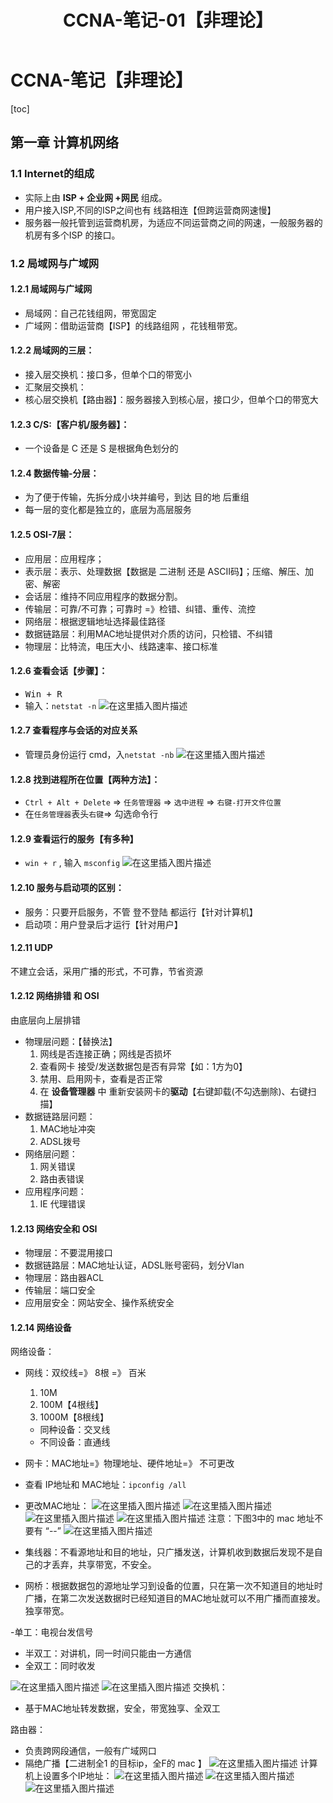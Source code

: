 ﻿---
title: CCNA-笔记-01【非理论】
tag: CCNA
categories:
  - 网络工程
  - CCNA 
---
# CCNA-笔记【非理论】

[toc]

## 第一章 计算机网络
### 1.1 Internet的组成
- 实际上由 **ISP + 企业网 +网民**  组成。
- 用户接入ISP,不同的ISP之间也有 线路相连【但跨运营商网速慢】
- 服务器一般托管到运营商机房，为适应不同运营商之间的网速，一般服务器的机房有多个ISP 的接口。

### 1.2 局域网与广域网
#### 1.2.1 局域网与广域网
- 局域网：自己花钱组网，带宽固定
- 广域网：借助运营商【ISP】的线路组网 ，花钱租带宽。


#### 1.2.2 局域网的三层：
- 接入层交换机：接口多，但单个口的带宽小
- 汇聚层交换机：
- 核心层交换机【路由器】：服务器接入到核心层，接口少，但单个口的带宽大


#### 1.2.3 C/S:【客户机/服务器】：
- 一个设备是 C 还是 S 是根据角色划分的


#### 1.2.4 数据传输-分层：
- 为了便于传输，先拆分成小块并编号，到达 目的地 后重组
- 每一层的变化都是独立的，底层为高层服务

#### 1.2.5 OSI-7层：
- 应用层：应用程序；
- 表示层：表示、处理数据【数据是 二进制 还是 ASCII码】；压缩、解压、加密、解密
- 会话层：维持不同应用程序的数据分割。
- 传输层：可靠/不可靠；可靠时 =》检错、纠错、重传、流控
- 网络层：根据逻辑地址选择最佳路径
- 数据链路层：利用MAC地址提供对介质的访问，只检错、不纠错
- 物理层：比特流，电压大小、线路速率、接口标准

#### 1.2.6 查看会话【步骤】：
- <kbd>Win + R</kbd>
- 输入：`netstat -n`
![在这里插入图片描述](https://img-blog.csdnimg.cn/20201209094109324.png?x-oss-process=image/watermark,type_ZmFuZ3poZW5naGVpdGk,shadow_10,text_aHR0cHM6Ly9ibG9nLmNzZG4ubmV0L20wXzQ2NTc4NTky,size_16,color_FFFFFF,t_70)

#### 1.2.7 查看程序与会话的对应关系
-  管理员身份运行 cmd，入`netstat -nb`
![在这里插入图片描述](https://img-blog.csdnimg.cn/20201209094214378.png?x-oss-process=image/watermark,type_ZmFuZ3poZW5naGVpdGk,shadow_10,text_aHR0cHM6Ly9ibG9nLmNzZG4ubmV0L20wXzQ2NTc4NTky,size_16,color_FFFFFF,t_70)
#### 1.2.8 找到进程所在位置【两种方法】：
- `Ctrl + Alt + Delete` => `任务管理器`  => `选中进程` => `右键-打开文件位置`
- 在`任务管理器`表头`右键`=> 勾选命令行  

#### 1.2.9 查看运行的服务【有多种】
- `win + r` , 输入 `msconfig`
![在这里插入图片描述](https://img-blog.csdnimg.cn/20201209095626352.png?x-oss-process=image/watermark,type_ZmFuZ3poZW5naGVpdGk,shadow_10,text_aHR0cHM6Ly9ibG9nLmNzZG4ubmV0L20wXzQ2NTc4NTky,size_16,color_FFFFFF,t_70)

#### 1.2.10 服务与启动项的区别：
- 服务：只要开启服务，不管 登不登陆 都运行【针对计算机】
- 启动项：用户登录后才运行【针对用户】

#### 1.2.11 UDP
不建立会话，采用广播的形式，不可靠，节省资源

#### 1.2.12 网络排错 和 OSI
由底层向上层排错
- 物理层问题：【替换法】
	 1. 网线是否连接正确；网线是否损坏
	 2. 查看网卡 接受/发送数据包是否有异常【如：1方为0】
	 3. 禁用、启用网卡，查看是否正常
	 4. 在 **设备管理器** 中  重新安装网卡的**驱动**【右键卸载(不勾选删除)、右键扫描】
- 数据链路层问题：
	 1.  MAC地址冲突
	 2.  ADSL拨号
- 网络层问题：
	1. 网关错误
	2. 路由表错误
- 应用程序问题：
	1. IE 代理错误
#### 1.2.13  网络安全和 OSI
- 物理层：不要混用接口
- 数据链路层：MAC地址认证，ADSL账号密码，划分Vlan
- 物理层：路由器ACL
- 传输层：端口安全
- 应用层安全：网站安全、操作系统安全

#### 1.2.14 网络设备
网络设备：
- 网线：双绞线=》 8根 =》 百米
	1. 10M
	2. 100M【4根线】
	3. 1000M【8根线】
	- 同种设备：交叉线
	- 不同设备：直通线
-	网卡：MAC地址=》物理地址、硬件地址=》 不可更改

- 查看 IP地址和 MAC地址：`ipconfig /all`

- 更改MAC地址：
![在这里插入图片描述](https://img-blog.csdnimg.cn/20201209103436535.png?x-oss-process=image/watermark,type_ZmFuZ3poZW5naGVpdGk,shadow_10,text_aHR0cHM6Ly9ibG9nLmNzZG4ubmV0L20wXzQ2NTc4NTky,size_16,color_FFFFFF,t_70)
![在这里插入图片描述](https://img-blog.csdnimg.cn/20201209103508130.png?x-oss-process=image/watermark,type_ZmFuZ3poZW5naGVpdGk,shadow_10,text_aHR0cHM6Ly9ibG9nLmNzZG4ubmV0L20wXzQ2NTc4NTky,size_16,color_FFFFFF,t_70)
![在这里插入图片描述](https://img-blog.csdnimg.cn/20201209103832511.png?x-oss-process=image/watermark,type_ZmFuZ3poZW5naGVpdGk,shadow_10,text_aHR0cHM6Ly9ibG9nLmNzZG4ubmV0L20wXzQ2NTc4NTky,size_16,color_FFFFFF,t_70)
![在这里插入图片描述](https://img-blog.csdnimg.cn/20201209103858212.png?x-oss-process=image/watermark,type_ZmFuZ3poZW5naGVpdGk,shadow_10,text_aHR0cHM6Ly9ibG9nLmNzZG4ubmV0L20wXzQ2NTc4NTky,size_16,color_FFFFFF,t_70)
注意：下图3中的 mac 地址不要有 “--”
![在这里插入图片描述](https://img-blog.csdnimg.cn/20201209104044757.png?x-oss-process=image/watermark,type_ZmFuZ3poZW5naGVpdGk,shadow_10,text_aHR0cHM6Ly9ibG9nLmNzZG4ubmV0L20wXzQ2NTc4NTky,size_16,color_FFFFFF,t_70)

- 集线器：不看源地址和目的地址，只广播发送，计算机收到数据后发现不是自己的才丢弃，共享带宽，不安全。
- 网桥：根据数据包的源地址学习到设备的位置，只在第一次不知道目的地址时广播，在第二次发送数据时已经知道目的MAC地址就可以不用广播而直接发。独享带宽。


-单工：电视台发信号
- 半双工：对讲机，同一时间只能由一方通信
- 全双工：同时收发

![在这里插入图片描述](https://img-blog.csdnimg.cn/20201209105451457.png?x-oss-process=image/watermark,type_ZmFuZ3poZW5naGVpdGk,shadow_10,text_aHR0cHM6Ly9ibG9nLmNzZG4ubmV0L20wXzQ2NTc4NTky,size_16,color_FFFFFF,t_70)
![在这里插入图片描述](https://img-blog.csdnimg.cn/20201209105536874.png?x-oss-process=image/watermark,type_ZmFuZ3poZW5naGVpdGk,shadow_10,text_aHR0cHM6Ly9ibG9nLmNzZG4ubmV0L20wXzQ2NTc4NTky,size_16,color_FFFFFF,t_70)
交换机：
- 基于MAC地址转发数据，安全，带宽独享、全双工

路由器：
- 负责跨网段通信，一般有广域网口
- 隔绝广播【二进制全1 的目标ip，全F的 mac 】
![在这里插入图片描述](https://img-blog.csdnimg.cn/20201209110340850.png)
计算机上设置多个IP地址：
![在这里插入图片描述](https://img-blog.csdnimg.cn/20201209110836160.png?x-oss-process=image/watermark,type_ZmFuZ3poZW5naGVpdGk,shadow_10,text_aHR0cHM6Ly9ibG9nLmNzZG4ubmV0L20wXzQ2NTc4NTky,size_16,color_FFFFFF,t_70)
![在这里插入图片描述](https://img-blog.csdnimg.cn/20201209110915186.png?x-oss-process=image/watermark,type_ZmFuZ3poZW5naGVpdGk,shadow_10,text_aHR0cHM6Ly9ibG9nLmNzZG4ubmV0L20wXzQ2NTc4NTky,size_16,color_FFFFFF,t_70)
![在这里插入图片描述](https://img-blog.csdnimg.cn/2020120911094499.png?x-oss-process=image/watermark,type_ZmFuZ3poZW5naGVpdGk,shadow_10,text_aHR0cHM6Ly9ibG9nLmNzZG4ubmV0L20wXzQ2NTc4NTky,size_16,color_FFFFFF,t_70)